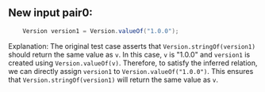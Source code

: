 ## New input pair0:
```java
    Version version1 = Version.valueOf("1.0.0");
```

Explanation: 
The original test case asserts that `Version.stringOf(version1)` should return the same value as `v`. In this case, `v` is "1.0.0" and `version1` is created using `Version.valueOf(v)`. Therefore, to satisfy the inferred relation, we can directly assign `version1` to `Version.valueOf("1.0.0")`. This ensures that `Version.stringOf(version1)` will return the same value as `v`.